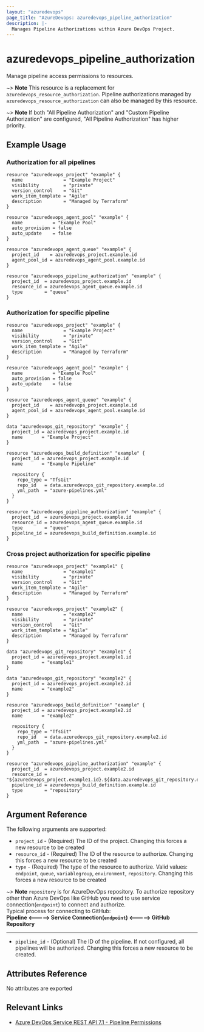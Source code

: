 ```yaml
---
layout: "azuredevops"
page_title: "AzureDevops: azuredevops_pipeline_authorization"
description: |-
  Manages Pipeline Authorizations within Azure DevOps Project.
---
```


# azuredevops_pipeline_authorization

Manage pipeline access permissions to resources.

~> **Note** This resource is a replacement for `azuredevops_resource_authorization`.  Pipeline authorizations managed by `azuredevops_resource_authorization` can also be managed by this resource.

~> **Note** If both "All Pipeline Authorization" and "Custom Pipeline Authorization" are configured, "All Pipeline Authorization" has higher priority.


## Example Usage 

### Authorization for all pipelines

```hcl
resource "azuredevops_project" "example" {
  name               = "Example Project"
  visibility         = "private"
  version_control    = "Git"
  work_item_template = "Agile"
  description        = "Managed by Terraform"
}

resource "azuredevops_agent_pool" "example" {
  name           = "Example Pool"
  auto_provision = false
  auto_update    = false
}

resource "azuredevops_agent_queue" "example" {
  project_id    = azuredevops_project.example.id
  agent_pool_id = azuredevops_agent_pool.example.id
}

resource "azuredevops_pipeline_authorization" "example" {
  project_id  = azuredevops_project.example.id
  resource_id = azuredevops_agent_queue.example.id
  type        = "queue"
}
```

### Authorization for specific pipeline

```hcl
resource "azuredevops_project" "example" {
  name               = "Example Project"
  visibility         = "private"
  version_control    = "Git"
  work_item_template = "Agile"
  description        = "Managed by Terraform"
}

resource "azuredevops_agent_pool" "example" {
  name           = "Example Pool"
  auto_provision = false
  auto_update    = false
}

resource "azuredevops_agent_queue" "example" {
  project_id    = azuredevops_project.example.id
  agent_pool_id = azuredevops_agent_pool.example.id
}

data "azuredevops_git_repository" "example" {
  project_id = azuredevops_project.example.id
  name       = "Example Project"
}

resource "azuredevops_build_definition" "example" {
  project_id = azuredevops_project.example.id
  name       = "Example Pipeline"

  repository {
    repo_type = "TfsGit"
    repo_id   = data.azuredevops_git_repository.example.id
    yml_path  = "azure-pipelines.yml"
  }
}

resource "azuredevops_pipeline_authorization" "example" {
  project_id  = azuredevops_project.example.id
  resource_id = azuredevops_agent_queue.example.id
  type        = "queue"
  pipeline_id = azuredevops_build_definition.example.id
}
```

### Cross project authorization for specific pipeline

```hcl
resource "azuredevops_project" "example1" {
  name               = "example1"
  visibility         = "private"
  version_control    = "Git"
  work_item_template = "Agile"
  description        = "Managed by Terraform"
}

resource "azuredevops_project" "example2" {
  name               = "example2"
  visibility         = "private"
  version_control    = "Git"
  work_item_template = "Agile"
  description        = "Managed by Terraform"
}

data "azuredevops_git_repository" "example1" {
  project_id = azuredevops_project.example1.id
  name       = "example1"
}

data "azuredevops_git_repository" "example2" {
  project_id = azuredevops_project.example2.id
  name       = "example2"
}

resource "azuredevops_build_definition" "example" {
  project_id = azuredevops_project.example2.id
  name       = "example2"

  repository {
    repo_type = "TfsGit"
    repo_id   = data.azuredevops_git_repository.example2.id
    yml_path  = "azure-pipelines.yml"
  }
}

resource "azuredevops_pipeline_authorization" "example" {
  project_id  = azuredevops_project.example2.id
  resource_id = "${azuredevops_project.example1.id}.${data.azuredevops_git_repository.example1.id}"
  pipeline_id = azuredevops_build_definition.example.id
  type        = "repository"
}
```

## Argument Reference

The following arguments are supported:

- `project_id` - (Required) The  ID of the project. Changing this forces a new resource to be created 
- `resource_id` - (Required) The ID of the resource to authorize. Changing this forces a new resource to be created
- `type` - (Required) The type of the resource to authorize. Valid values: `endpoint`, `queue`, `variablegroup`, `environment`, `repository`. Changing this forces a new resource to be created

~> **Note** `repository` is for AzureDevOps repository. To authorize repository other than 
    Azure DevOps like GitHub you need to use service connection(`endpoint`)  to connect and authorize.      
    Typical process for connecting to GitHub:    
    **Pipeline  <-----> Service Connection(`endpoint`) <-----> GitHub Repository**

---
- `pipeline_id` - (Optional) The ID of the pipeline. If not configured, all pipelines will be authorized. Changing this forces a new resource to be created.


## Attributes Reference

No attributes are exported

## Relevant Links

- [Azure DevOps Service REST API 7.1 - Pipeline Permissions](https://learn.microsoft.com/en-us/rest/api/azure/devops/approvalsandchecks/pipeline-permissions?view=azure-devops-rest-7.1)
 